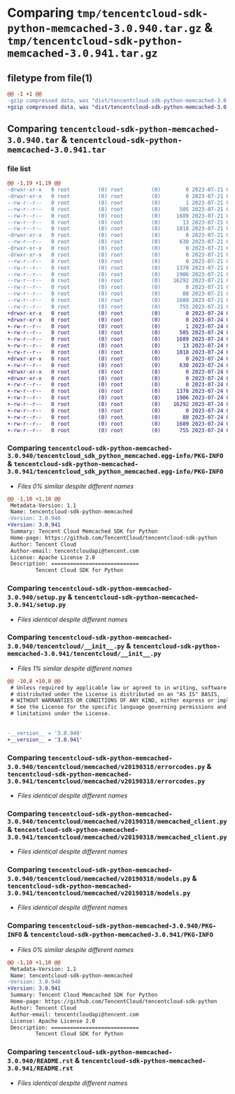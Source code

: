 # Comparing `tmp/tencentcloud-sdk-python-memcached-3.0.940.tar.gz` & `tmp/tencentcloud-sdk-python-memcached-3.0.941.tar.gz`

## filetype from file(1)

```diff
@@ -1 +1 @@
-gzip compressed data, was "dist/tencentcloud-sdk-python-memcached-3.0.940.tar", last modified: Fri Jul 21 00:45:42 2023, max compression
+gzip compressed data, was "dist/tencentcloud-sdk-python-memcached-3.0.941.tar", last modified: Mon Jul 24 00:40:04 2023, max compression
```

## Comparing `tencentcloud-sdk-python-memcached-3.0.940.tar` & `tencentcloud-sdk-python-memcached-3.0.941.tar`

### file list

```diff
@@ -1,19 +1,19 @@
-drwxr-xr-x   0 root         (0) root         (0)        0 2023-07-21 00:45:42.000000 tencentcloud-sdk-python-memcached-3.0.940/
-drwxr-xr-x   0 root         (0) root         (0)        0 2023-07-21 00:45:42.000000 tencentcloud-sdk-python-memcached-3.0.940/tencentcloud_sdk_python_memcached.egg-info/
--rw-r--r--   0 root         (0) root         (0)        1 2023-07-21 00:45:42.000000 tencentcloud-sdk-python-memcached-3.0.940/tencentcloud_sdk_python_memcached.egg-info/dependency_links.txt
--rw-r--r--   0 root         (0) root         (0)      505 2023-07-21 00:45:42.000000 tencentcloud-sdk-python-memcached-3.0.940/tencentcloud_sdk_python_memcached.egg-info/SOURCES.txt
--rw-r--r--   0 root         (0) root         (0)     1689 2023-07-21 00:45:42.000000 tencentcloud-sdk-python-memcached-3.0.940/tencentcloud_sdk_python_memcached.egg-info/PKG-INFO
--rw-r--r--   0 root         (0) root         (0)       13 2023-07-21 00:45:42.000000 tencentcloud-sdk-python-memcached-3.0.940/tencentcloud_sdk_python_memcached.egg-info/top_level.txt
--rw-r--r--   0 root         (0) root         (0)     1018 2023-07-21 00:45:42.000000 tencentcloud-sdk-python-memcached-3.0.940/setup.py
-drwxr-xr-x   0 root         (0) root         (0)        0 2023-07-21 00:45:42.000000 tencentcloud-sdk-python-memcached-3.0.940/tencentcloud/
--rw-r--r--   0 root         (0) root         (0)      630 2023-07-21 00:45:42.000000 tencentcloud-sdk-python-memcached-3.0.940/tencentcloud/__init__.py
-drwxr-xr-x   0 root         (0) root         (0)        0 2023-07-21 00:45:42.000000 tencentcloud-sdk-python-memcached-3.0.940/tencentcloud/memcached/
-drwxr-xr-x   0 root         (0) root         (0)        0 2023-07-21 00:45:42.000000 tencentcloud-sdk-python-memcached-3.0.940/tencentcloud/memcached/v20190318/
--rw-r--r--   0 root         (0) root         (0)        0 2023-07-21 00:45:42.000000 tencentcloud-sdk-python-memcached-3.0.940/tencentcloud/memcached/v20190318/__init__.py
--rw-r--r--   0 root         (0) root         (0)     1378 2023-07-21 00:45:42.000000 tencentcloud-sdk-python-memcached-3.0.940/tencentcloud/memcached/v20190318/errorcodes.py
--rw-r--r--   0 root         (0) root         (0)     1906 2023-07-21 00:45:42.000000 tencentcloud-sdk-python-memcached-3.0.940/tencentcloud/memcached/v20190318/memcached_client.py
--rw-r--r--   0 root         (0) root         (0)    16292 2023-07-21 00:45:42.000000 tencentcloud-sdk-python-memcached-3.0.940/tencentcloud/memcached/v20190318/models.py
--rw-r--r--   0 root         (0) root         (0)        0 2023-07-21 00:45:42.000000 tencentcloud-sdk-python-memcached-3.0.940/tencentcloud/memcached/__init__.py
--rw-r--r--   0 root         (0) root         (0)       88 2023-07-21 00:45:42.000000 tencentcloud-sdk-python-memcached-3.0.940/setup.cfg
--rw-r--r--   0 root         (0) root         (0)     1689 2023-07-21 00:45:42.000000 tencentcloud-sdk-python-memcached-3.0.940/PKG-INFO
--rw-r--r--   0 root         (0) root         (0)      755 2023-07-21 00:45:42.000000 tencentcloud-sdk-python-memcached-3.0.940/README.rst
+drwxr-xr-x   0 root         (0) root         (0)        0 2023-07-24 00:40:04.000000 tencentcloud-sdk-python-memcached-3.0.941/
+drwxr-xr-x   0 root         (0) root         (0)        0 2023-07-24 00:40:04.000000 tencentcloud-sdk-python-memcached-3.0.941/tencentcloud_sdk_python_memcached.egg-info/
+-rw-r--r--   0 root         (0) root         (0)        1 2023-07-24 00:40:04.000000 tencentcloud-sdk-python-memcached-3.0.941/tencentcloud_sdk_python_memcached.egg-info/dependency_links.txt
+-rw-r--r--   0 root         (0) root         (0)      505 2023-07-24 00:40:04.000000 tencentcloud-sdk-python-memcached-3.0.941/tencentcloud_sdk_python_memcached.egg-info/SOURCES.txt
+-rw-r--r--   0 root         (0) root         (0)     1689 2023-07-24 00:40:04.000000 tencentcloud-sdk-python-memcached-3.0.941/tencentcloud_sdk_python_memcached.egg-info/PKG-INFO
+-rw-r--r--   0 root         (0) root         (0)       13 2023-07-24 00:40:04.000000 tencentcloud-sdk-python-memcached-3.0.941/tencentcloud_sdk_python_memcached.egg-info/top_level.txt
+-rw-r--r--   0 root         (0) root         (0)     1018 2023-07-24 00:40:04.000000 tencentcloud-sdk-python-memcached-3.0.941/setup.py
+drwxr-xr-x   0 root         (0) root         (0)        0 2023-07-24 00:40:04.000000 tencentcloud-sdk-python-memcached-3.0.941/tencentcloud/
+-rw-r--r--   0 root         (0) root         (0)      630 2023-07-24 00:40:04.000000 tencentcloud-sdk-python-memcached-3.0.941/tencentcloud/__init__.py
+drwxr-xr-x   0 root         (0) root         (0)        0 2023-07-24 00:40:04.000000 tencentcloud-sdk-python-memcached-3.0.941/tencentcloud/memcached/
+drwxr-xr-x   0 root         (0) root         (0)        0 2023-07-24 00:40:04.000000 tencentcloud-sdk-python-memcached-3.0.941/tencentcloud/memcached/v20190318/
+-rw-r--r--   0 root         (0) root         (0)        0 2023-07-24 00:40:04.000000 tencentcloud-sdk-python-memcached-3.0.941/tencentcloud/memcached/v20190318/__init__.py
+-rw-r--r--   0 root         (0) root         (0)     1378 2023-07-24 00:40:04.000000 tencentcloud-sdk-python-memcached-3.0.941/tencentcloud/memcached/v20190318/errorcodes.py
+-rw-r--r--   0 root         (0) root         (0)     1906 2023-07-24 00:40:04.000000 tencentcloud-sdk-python-memcached-3.0.941/tencentcloud/memcached/v20190318/memcached_client.py
+-rw-r--r--   0 root         (0) root         (0)    16292 2023-07-24 00:40:04.000000 tencentcloud-sdk-python-memcached-3.0.941/tencentcloud/memcached/v20190318/models.py
+-rw-r--r--   0 root         (0) root         (0)        0 2023-07-24 00:40:04.000000 tencentcloud-sdk-python-memcached-3.0.941/tencentcloud/memcached/__init__.py
+-rw-r--r--   0 root         (0) root         (0)       88 2023-07-24 00:40:04.000000 tencentcloud-sdk-python-memcached-3.0.941/setup.cfg
+-rw-r--r--   0 root         (0) root         (0)     1689 2023-07-24 00:40:04.000000 tencentcloud-sdk-python-memcached-3.0.941/PKG-INFO
+-rw-r--r--   0 root         (0) root         (0)      755 2023-07-24 00:40:04.000000 tencentcloud-sdk-python-memcached-3.0.941/README.rst
```

### Comparing `tencentcloud-sdk-python-memcached-3.0.940/tencentcloud_sdk_python_memcached.egg-info/PKG-INFO` & `tencentcloud-sdk-python-memcached-3.0.941/tencentcloud_sdk_python_memcached.egg-info/PKG-INFO`

 * *Files 0% similar despite different names*

```diff
@@ -1,10 +1,10 @@
 Metadata-Version: 1.1
 Name: tencentcloud-sdk-python-memcached
-Version: 3.0.940
+Version: 3.0.941
 Summary: Tencent Cloud Memcached SDK for Python
 Home-page: https://github.com/TencentCloud/tencentcloud-sdk-python
 Author: Tencent Cloud
 Author-email: tencentcloudapi@tencent.com
 License: Apache License 2.0
 Description: ============================
         Tencent Cloud SDK for Python
```

### Comparing `tencentcloud-sdk-python-memcached-3.0.940/setup.py` & `tencentcloud-sdk-python-memcached-3.0.941/setup.py`

 * *Files identical despite different names*

### Comparing `tencentcloud-sdk-python-memcached-3.0.940/tencentcloud/__init__.py` & `tencentcloud-sdk-python-memcached-3.0.941/tencentcloud/__init__.py`

 * *Files 1% similar despite different names*

```diff
@@ -10,8 +10,8 @@
 # Unless required by applicable law or agreed to in writing, software
 # distributed under the License is distributed on an "AS IS" BASIS,
 # WITHOUT WARRANTIES OR CONDITIONS OF ANY KIND, either express or implied.
 # See the License for the specific language governing permissions and
 # limitations under the License.
 
 
-__version__ = '3.0.940'
+__version__ = '3.0.941'
```

### Comparing `tencentcloud-sdk-python-memcached-3.0.940/tencentcloud/memcached/v20190318/errorcodes.py` & `tencentcloud-sdk-python-memcached-3.0.941/tencentcloud/memcached/v20190318/errorcodes.py`

 * *Files identical despite different names*

### Comparing `tencentcloud-sdk-python-memcached-3.0.940/tencentcloud/memcached/v20190318/memcached_client.py` & `tencentcloud-sdk-python-memcached-3.0.941/tencentcloud/memcached/v20190318/memcached_client.py`

 * *Files identical despite different names*

### Comparing `tencentcloud-sdk-python-memcached-3.0.940/tencentcloud/memcached/v20190318/models.py` & `tencentcloud-sdk-python-memcached-3.0.941/tencentcloud/memcached/v20190318/models.py`

 * *Files identical despite different names*

### Comparing `tencentcloud-sdk-python-memcached-3.0.940/PKG-INFO` & `tencentcloud-sdk-python-memcached-3.0.941/PKG-INFO`

 * *Files 0% similar despite different names*

```diff
@@ -1,10 +1,10 @@
 Metadata-Version: 1.1
 Name: tencentcloud-sdk-python-memcached
-Version: 3.0.940
+Version: 3.0.941
 Summary: Tencent Cloud Memcached SDK for Python
 Home-page: https://github.com/TencentCloud/tencentcloud-sdk-python
 Author: Tencent Cloud
 Author-email: tencentcloudapi@tencent.com
 License: Apache License 2.0
 Description: ============================
         Tencent Cloud SDK for Python
```

### Comparing `tencentcloud-sdk-python-memcached-3.0.940/README.rst` & `tencentcloud-sdk-python-memcached-3.0.941/README.rst`

 * *Files identical despite different names*

